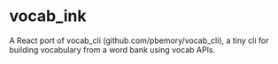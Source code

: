 # vocab_ink
 A React port of vocab_cli (github.com/pbemory/vocab_cli), a tiny cli for building vocabulary from a word bank using vocab APIs.
